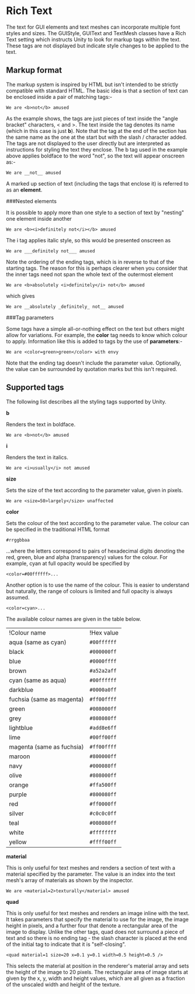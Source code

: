 Rich Text
=========


The text for GUI elements and text meshes can incorporate multiple font styles and sizes. The GUIStyle, GUIText and TextMesh classes have a <span class=keyword>Rich Text</span> setting which instructs Unity to look for markup tags within the text. These tags are not displayed but indicate style changes to be applied to the text.


Markup format
-------------


The markup system is inspired by HTML but isn't intended to be strictly compatible with standard HTML. The basic idea is that a section of text can be enclosed inside a pair of matching tags:-

	We are <b>not</b> amused

As the example shows, the tags are just pieces of text inside the "angle bracket" characters, < and >. The text inside the tag denotes its name (which in this case is just __b__). Note that the tag at the end of the section has the same name as the one at the start but with the slash / character added. The tags are not displayed to the user directly but are interpreted as instructions for styling the text they enclose. The b tag used in the example above applies boldface to the word "not", so the text will appear onscreen as:-

	We are __not__ amused

A marked up section of text (including the tags that enclose it) is referred to as an __element__.


###Nested elements

It is possible to apply more than one style to a section of text by "nesting" one element inside another

	We are <b><i>definitely not</i></b> amused

The i tag applies italic style, so this would be presented onscreen as

	We are ___definitely not___ amused

Note the ordering of the ending tags, which is in reverse to that of the starting tags. The reason for this is perhaps clearer when you consider that the inner tags need not span the whole text of the outermost element

	We are <b>absolutely <i>definitely</i> not</b> amused

which gives

	We are __absolutely _definitely_ not__ amused


###Tag parameters

Some tags have a simple all-or-nothing effect on the text but others might allow for variations. For example, the __color__ tag needs to know which colour to apply. Information like this is added to tags by the use of __parameters__:-

	We are <color=green>green</color> with envy

Note that the ending tag doesn't include the parameter value. Optionally, the value can be surrounded by quotation marks but this isn't required.


Supported tags
--------------


The following list describes all the styling tags supported by Unity.

__b__

Renders the text in boldface.

	We are <b>not</b> amused



__i__

Renders the text in italics.

	We are <i>usually</i> not amused



__size__

Sets the size of the text according to the parameter value, given in pixels.

	We are <size=50>largely</size> unaffected



__color__

Sets the colour of the text according to the parameter value. The colour can be specified in the traditional HTML format

	#rrggbbaa

...where the letters correspond to pairs of hexadecimal digits denoting the red, green, blue and alpha (transparency) values for the colour. For example, cyan at full opacity would be specified by

	<color=#00ffffff>...

Another option is to use the name of the colour. This is easier to understand but naturally, the range of colours is limited and full opacity is always assumed.

	<color=cyan>...

The available colour names are given in the table below.

|  |  |
|--|--|
|!Colour name|!Hex value|!Swatch
|aqua (same as cyan)|`#00ffffff`|Attach:CyanSwatch.png
|black|`#000000ff`|Attach:BlackSwatch.png
|blue|`#0000ffff`|Attach:BlueSwatch.png
|brown|`#a52a2aff`|Attach:BrownSwatch.png
|cyan (same as aqua)|`#00ffffff`|Attach:CyanSwatch.png
|darkblue|`#0000a0ff`|Attach:DarkblueSwatch.png
|fuchsia (same as magenta)|`#ff00ffff`|Attach:MagentaSwatch.png
|green|`#008000ff`|Attach:GreenSwatch.png
|grey|`#808080ff`|Attach:GreySwatch.png
|lightblue|`#add8e6ff`|Attach:LightblueSwatch.png
|lime|`#00ff00ff`|Attach:LimeSwatch.png
|magenta (same as fuchsia)|`#ff00ffff`|Attach:MagentaSwatch.png
|maroon|`#800000ff`|Attach:MaroonSwatch.png
|navy|`#000080ff`|Attach:NavySwatch.png
|olive|`#808000ff`|Attach:OliveSwatch.png
|orange|`#ffa500ff`|Attach:OrangeSwatch.png
|purple|`#800080ff`|Attach:PurpleSwatch.png
|red|`#ff0000ff`|Attach:RedSwatch.png
|silver|`#c0c0c0ff`|Attach:SilverSwatch.png
|teal|`#008080ff`|Attach:TealSwatch.png
|white|`#ffffffff`|Attach:WhiteSwatch.png
|yellow|`#ffff00ff`|Attach:YellowSwatch.png


__material__

This is only useful for text meshes and renders a section of text with a material specified by the parameter. The value is an index into the text mesh's array of materials as shown by the inspector.

	We are <material=2>texturally</material> amused



__quad__

This is only useful for text meshes and renders an image inline with the text. It takes parameters that specify the material to use for the image, the image height in pixels, and a further four that denote a rectangular area of the image to display. Unlike the other tags, quad does not surround a piece of text and so there is no ending tag - the slash character is placed at the end of the initial tag to indicate that it is "self-closing".

	<quad material=1 size=20 x=0.1 y=0.1 width=0.5 height=0.5 />

This selects the material at position in the renderer's material array and sets the height of the image to 20 pixels. The rectangular area of image starts at given by the x, y, width and height values, which are all given as a fraction of the unscaled width and height of the texture.

